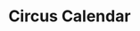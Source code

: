 ---
layout: image
published: true
category: images
type: image

title: Circus Calendar

src: circus-march

caption-title: "March"
caption: "store-bought calendar, stamps"

albums:
    - "circus"
---